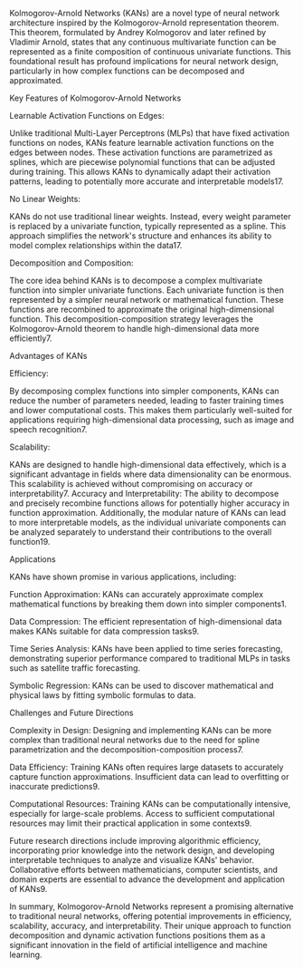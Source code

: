 Kolmogorov-Arnold Networks (KANs) are a novel type of neural network architecture inspired by the Kolmogorov-Arnold representation theorem. This theorem, formulated by Andrey Kolmogorov and later refined by Vladimir Arnold, states that any continuous multivariate function can be represented as a finite composition of continuous univariate functions. This foundational result has profound implications for neural network design, particularly in how complex functions can be decomposed and approximated.

Key Features of Kolmogorov-Arnold Networks

Learnable Activation Functions on Edges:

Unlike traditional Multi-Layer Perceptrons (MLPs) that have fixed activation functions on nodes, KANs feature learnable activation functions on the edges between nodes. These activation functions are parametrized as splines, which are piecewise polynomial functions that can be adjusted during training. This allows KANs to dynamically adapt their activation patterns, leading to potentially more accurate and interpretable models17.

No Linear Weights:

KANs do not use traditional linear weights. Instead, every weight parameter is replaced by a univariate function, typically represented as a spline. This approach simplifies the network's structure and enhances its ability to model complex relationships within the data17.

Decomposition and Composition:

The core idea behind KANs is to decompose a complex multivariate function into simpler univariate functions. Each univariate function is then represented by a simpler neural network or mathematical function. These functions are recombined to approximate the original high-dimensional function. This decomposition-composition strategy leverages the Kolmogorov-Arnold theorem to handle high-dimensional data more efficiently7.



Advantages of KANs

Efficiency:

By decomposing complex functions into simpler components, KANs can reduce the number of parameters needed, leading to faster training times and lower computational costs. This makes them particularly well-suited for applications requiring high-dimensional data processing, such as image and speech recognition7.

Scalability:

KANs are designed to handle high-dimensional data effectively, which is a significant advantage in fields where data dimensionality can be enormous. This scalability is achieved without compromising on accuracy or interpretability7.
Accuracy and Interpretability:
The ability to decompose and precisely recombine functions allows for potentially higher accuracy in function approximation. Additionally, the modular nature of KANs can lead to more interpretable models, as the individual univariate components can be analyzed separately to understand their contributions to the overall function19.


Applications

KANs have shown promise in various applications, including:

Function Approximation: KANs can accurately approximate complex mathematical functions by breaking them down into simpler components1.

Data Compression: The efficient representation of high-dimensional data makes KANs suitable for data compression tasks9.

Time Series Analysis: KANs have been applied to time series forecasting, demonstrating superior performance compared to traditional MLPs in tasks such as satellite traffic forecasting.

Symbolic Regression: KANs can be used to discover mathematical and physical laws by fitting symbolic formulas to data.



Challenges and Future Directions

Complexity in Design: Designing and implementing KANs can be more complex than traditional neural networks due to the need for spline parametrization and the decomposition-composition process7.

Data Efficiency: Training KANs often requires large datasets to accurately capture function approximations. Insufficient data can lead to overfitting or inaccurate predictions9.

Computational Resources: Training KANs can be computationally intensive, especially for large-scale problems. Access to sufficient computational resources may limit their practical application in some contexts9.

Future research directions include improving algorithmic efficiency, incorporating prior knowledge into the network design, and developing interpretable techniques to analyze and visualize KANs' behavior. Collaborative efforts between mathematicians, computer scientists, and domain experts are essential to advance the development and application of KANs9.

In summary, Kolmogorov-Arnold Networks represent a promising alternative to traditional neural networks, offering potential improvements in efficiency, scalability, accuracy, and interpretability. Their unique approach to function decomposition and dynamic activation functions positions them as a significant innovation in the field of artificial intelligence and machine learning.

